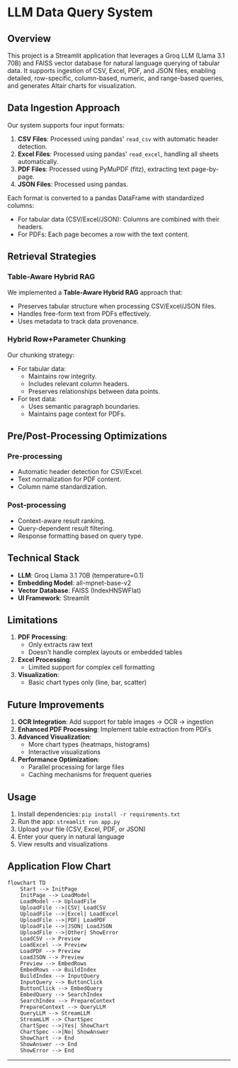 # LLM Data Query System

## Overview

This project is a Streamlit application that leverages a Groq LLM (Llama 3.1 70B) and FAISS vector database for natural language querying of tabular data. It supports ingestion of CSV, Excel, PDF, and JSON files, enabling detailed, row-specific, column-based, numeric, and range-based queries, and generates Altair charts for visualization.

## Data Ingestion Approach

Our system supports four input formats:
1. **CSV Files**: Processed using pandas' `read_csv` with automatic header detection.
2. **Excel Files**: Processed using pandas' `read_excel`, handling all sheets automatically.
3. **PDF Files**: Processed using PyMuPDF (fitz), extracting text page-by-page.
4. **JSON Files**: Processed using pandas.

Each format is converted to a pandas DataFrame with standardized columns:
- For tabular data (CSV/Excel/JSON): Columns are combined with their headers.
- For PDFs: Each page becomes a row with the text content.

## Retrieval Strategies

### Table-Aware Hybrid RAG

We implemented a **Table-Aware Hybrid RAG** approach that:
- Preserves tabular structure when processing CSV/Excel/JSON files.
- Handles free-form text from PDFs effectively.
- Uses metadata to track data provenance.

### Hybrid Row+Parameter Chunking

Our chunking strategy:
- For tabular data:
  - Maintains row integrity.
  - Includes relevant column headers.
  - Preserves relationships between data points.
- For text data:
  - Uses semantic paragraph boundaries.
  - Maintains page context for PDFs.

## Pre/Post-Processing Optimizations

### Pre-processing
- Automatic header detection for CSV/Excel.
- Text normalization for PDF content.
- Column name standardization.

### Post-processing
- Context-aware result ranking.
- Query-dependent result filtering.
- Response formatting based on query type.

## Technical Stack

- **LLM**: Groq Llama 3.1 70B (temperature=0.1)
- **Embedding Model**: all-mpnet-base-v2
- **Vector Database**: FAISS (IndexHNSWFlat)
- **UI Framework**: Streamlit

## Limitations

1. **PDF Processing**:
   - Only extracts raw text
   - Doesn't handle complex layouts or embedded tables
2. **Excel Processing**:
   - Limited support for complex cell formatting
3. **Visualization**:
   - Basic chart types only (line, bar, scatter)

## Future Improvements

1. **OCR Integration**: Add support for table images → OCR → ingestion
2. **Enhanced PDF Processing**: Implement table extraction from PDFs
3. **Advanced Visualization**:
   - More chart types (heatmaps, histograms)
   - Interactive visualizations
4. **Performance Optimization**:
   - Parallel processing for large files
   - Caching mechanisms for frequent queries

## Usage

1. Install dependencies: `pip install -r requirements.txt`
2. Run the app: `streamlit run app.py`
3. Upload your file (CSV, Excel, PDF, or JSON)
4. Enter your query in natural language
5. View results and visualizations

## Application Flow Chart

```mermaid
flowchart TD
    Start --> InitPage
    InitPage --> LoadModel
    LoadModel --> UploadFile
    UploadFile -->|CSV| LoadCSV
    UploadFile -->|Excel| LoadExcel
    UploadFile -->|PDF| LoadPDF
    UploadFile -->|JSON| LoadJSON
    UploadFile -->|Other| ShowError
    LoadCSV --> Preview
    LoadExcel --> Preview
    LoadPDF --> Preview
    LoadJSON --> Preview
    Preview --> EmbedRows
    EmbedRows --> BuildIndex
    BuildIndex --> InputQuery
    InputQuery --> ButtonClick
    ButtonClick --> EmbedQuery
    EmbedQuery --> SearchIndex
    SearchIndex --> PrepareContext
    PrepareContext --> QueryLLM
    QueryLLM --> StreamLLM
    StreamLLM --> ChartSpec
    ChartSpec -->|Yes| ShowChart
    ChartSpec -->|No| ShowAnswer
    ShowChart --> End
    ShowAnswer --> End
    ShowError --> End
```

---
